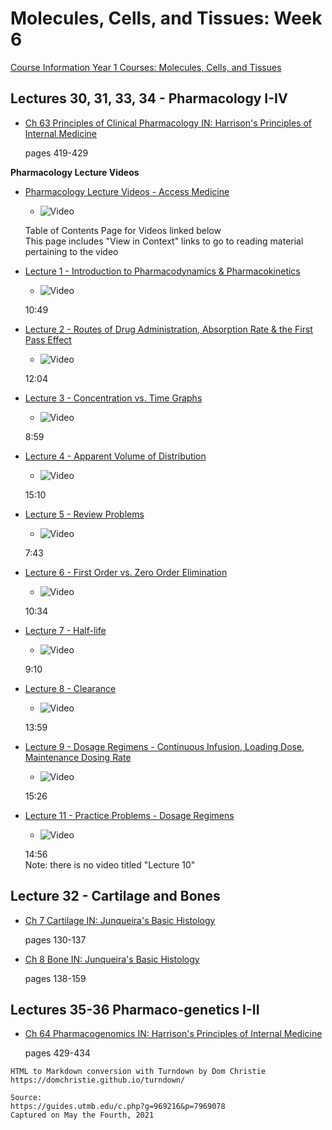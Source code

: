 # Molecules, Cells, and Tissues: Week 6

[Course Information Year 1 Courses: Molecules, Cells, and Tissues](/usmle/mct/course-information.html)

## Lectures 30, 31, 33, 34 - Pharmacology I-IV

*   [Ch 63 Principles of Clinical Pharmacology IN: Harrison's Principles of Internal Medicine](http://libux.utmb.edu/login?url=https://accessmedicine.mhmedical.com/content.aspx?bookid=2129&sectionid=179924708)
    
    pages 419-429
    

**Pharmacology Lecture Videos**

*   [Pharmacology Lecture Videos - Access Medicine](http://libux.utmb.edu/login?url=https://accessmedicine.mhmedical.com/multimedia.aspx#21767)
    
    *   ![Video](//libapps.s3.amazonaws.com/sites/998/icons/11712/PlayButton.png "Video  ")
    
    Table of Contents Page for Videos linked below  
    This page includes "View in Context" links to go to reading material pertaining to the video
    
*   [Lecture 1 - Introduction to Pharmacodynamics & Pharmacokinetics](https://accessmedicine.mhmedical.com/MultimediaPlayer.aspx?MultimediaID=6809728)
    
    *   ![Video](//libapps.s3.amazonaws.com/sites/998/icons/11712/PlayButton.png "Video  ")
    
    10:49
    
*   [Lecture 2 - Routes of Drug Administration, Absorption Rate & the First Pass Effect](http://libux.utmb.edu/login?url=https://accessmedicine.mhmedical.com/MultimediaPlayer.aspx?MultimediaID=6809730)
    
    *   ![Video](//libapps.s3.amazonaws.com/sites/998/icons/11712/PlayButton.png "Video  ")
    
    12:04
    
*   [Lecture 3 - Concentration vs. Time Graphs](http://libux.utmb.edu/login?url=https://accessmedicine.mhmedical.com/MultimediaPlayer.aspx?MultimediaID=6809732)
    
    *   ![Video](//libapps.s3.amazonaws.com/sites/998/icons/11712/PlayButton.png "Video  ")
    
    8:59
    
*   [Lecture 4 - Apparent Volume of Distribution](http://libux.utmb.edu/login?url=https://accessmedicine.mhmedical.com/MultimediaPlayer.aspx?MultimediaID=6809734)
    
    *   ![Video](//libapps.s3.amazonaws.com/sites/998/icons/11712/PlayButton.png "Video  ")
    
    15:10
    
*   [Lecture 5 - Review Problems](http://libux.utmb.edu/login?url=https://accessmedicine.mhmedical.com/MultimediaPlayer.aspx?MultimediaID=6809736)
    
    *   ![Video](//libapps.s3.amazonaws.com/sites/998/icons/11712/PlayButton.png "Video  ")
    
    7:43
    
*   [Lecture 6 - First Order vs. Zero Order Elimination](http://libux.utmb.edu/login?url=https://accessmedicine.mhmedical.com/MultimediaPlayer.aspx?MultimediaID=6809738)
    
    *   ![Video](//libapps.s3.amazonaws.com/sites/998/icons/11712/PlayButton.png "Video  ")
    
    10:34
    
*   [Lecture 7 - Half-life](http://libux.utmb.edu/login?url=https://accessmedicine.mhmedical.com/MultimediaPlayer.aspx?MultimediaID=6809740)
    
    *   ![Video](//libapps.s3.amazonaws.com/sites/998/icons/11712/PlayButton.png "Video  ")
    
    9:10
    
*   [Lecture 8 - Clearance](http://libux.utmb.edu/login?url=https://accessmedicine.mhmedical.com/MultimediaPlayer.aspx?MultimediaID=6809742)
    
    *   ![Video](//libapps.s3.amazonaws.com/sites/998/icons/11712/PlayButton.png "Video  ")
    
    13:59
    
*   [Lecture 9 - Dosage Regimens - Continuous Infusion, Loading Dose, Maintenance Dosing Rate](http://libux.utmb.edu/login?url=https://accessmedicine.mhmedical.com/MultimediaPlayer.aspx?MultimediaID=6809744)
    
    *   ![Video](//libapps.s3.amazonaws.com/sites/998/icons/11712/PlayButton.png "Video  ")
    
    15:26
    
*   [Lecture 11 - Practice Problems - Dosage Regimens](http://libux.utmb.edu/login?url=https://accessmedicine.mhmedical.com/MultimediaPlayer.aspx?MultimediaID=6809748)
    
    *   ![Video](//libapps.s3.amazonaws.com/sites/998/icons/11712/PlayButton.png "Video  ")
    
    14:56  
    Note: there is no video titled "Lecture 10"
    

## Lecture 32 - Cartilage and Bones

*   [Ch 7 Cartilage IN: Junqueira's Basic Histology](http://libux.utmb.edu/login?url=https://accessmedicine.mhmedical.com/content.aspx?bookid=2430&sectionid=190277534)
    
    pages 130-137
    
*   [Ch 8 Bone IN: Junqueira's Basic Histology](http://libux.utmb.edu/login?url=https://accessmedicine.mhmedical.com/content.aspx?bookid=2430&sectionid=190278006)
    
    pages 138-159
    

## Lectures 35-36 Pharmaco-genetics I-II

*   [Ch 64 Pharmacogenomics IN: Harrison's Principles of Internal Medicine](http://libux.utmb.edu/login?url=https://accessmedicine.mhmedical.com/content.aspx?bookid=2129&sectionid=175748528)
    
    pages 429-434

```
HTML to Markdown conversion with Turndown by Dom Christie
https://domchristie.github.io/turndown/

Source:
https://guides.utmb.edu/c.php?g=969216&p=7969078
Captured on May the Fourth, 2021
```
